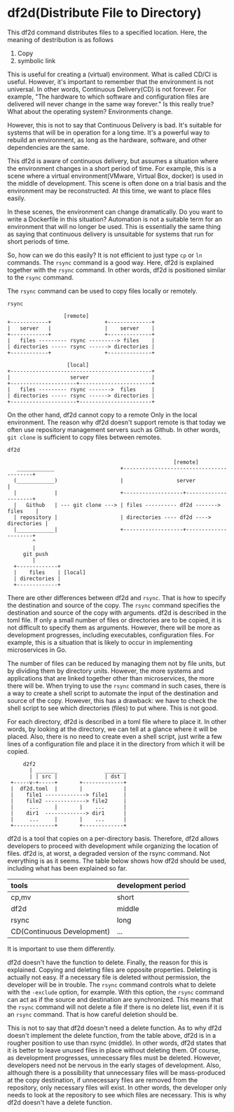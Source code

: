 # df2d(Distribute File to Directory)

This df2d command distributes files to a specified location. Here, the meaning of destribution is as follows

1. Copy
2. symbolic link

This is useful for creating a (virtual) environment. What is called CD/CI is useful. However, it's important to remember that the environment is not universal. In other words, Continuous Delivery(CD) is not forever. For example, "The hardware to which software and configuration files are delivered will never change in the same way forever." Is this really true? What about the operating system? Environments change.

However, this is not to say that Continuous Delivery is bad. It's suitable for systems that will be in operation for a long time. It's a powerful way to rebuild an environment, as long as the hardware, software, and other dependencies are the same.

This df2d is aware of continuous delivery, but assumes a situation where the environment changes in a short period of time. For example, this is a scene where a virtual environment(VMware, Virtual Box, docker) is used in the middle of development. This scene is often done on a trial basis and the environment may be reconstructed. At this time, we want to place files easily.

In these scenes, the environment can change dramatically. Do you want to write a Dockerfile in this situation? Automation is not a suitable term for an environment that will no longer be used. This is essentially the same thing as saying that continuous delivery is unsuitable for systems that run for short periods of time.

So, how can we do this easily? It is not efficient to just type `cp` or `ln` commands. The `rsync` command is a good way. Here, df2d is explained together with the `rsync` command. In other words, df2d is positioned similar to the `rsync` command.

The `rsync` command can be used to copy files locally or remotely.

`rsync`

```
                  [remote]
+------------+                 +--------------+
|   server   |                 |    server    |
+------------+                 +--------------+
|   files --------- rsync ---------> files    |
| directories ----- rsync ------> directories |
+------------+                 +--------------+

                   [local]
+---------------------------------------------+
|                   server                    |
+---------------------+-----------------------+
|   files --------- rsync ------->  files     |
| directories ----- rsync ------> directories |
+---------------------+-----------------------+

```

On the other hand, df2d cannot copy to a remote Only in the local environment. The reason why df2d doesn't support remote is that today we often use repository management servers such as Github. In other words, `git clone` is sufficient to copy files between remotes. 

`df2d`

```
                                                     [remote]
   ____________                     +-----------------------------------------+
  (____________)                    |                 server                  |
  |            |                    +-------------------+---------------------+
  |   Github   | --- git clone ---> | files ---------- df2d -------> files    |
  | repository |                    | directories ---- df2d ----> directories |
  |____________|                    +-------------------+---------------------+
        ^
        |
     git push
        |
  +-------------+
  |    files    | [local]
  | directories |
  +-------------+

```

There are other differences between df2d and `rsync`. That is how to specify the destination and source of the copy. The `rsync` command specifies the destination and source of the copy with arguments. df2d is described in the toml file. If only a small number of files or directories are to be copied, it is not difficult to specify them as arguments. However, there will be more as development progresses, including executables, configuration files. For example, this is a situation that is likely to occur in implementing microservices in Go.

The number of files can be reduced by managing them not by file units, but by dividing them by directory units. However, the more systems and applications that are linked together other than microservices, the more there will be. When trying to use the `rsync` command in such cases, there is a way to create a shell script to automate the input of the destination and source of the copy. However, this has a drawback: we have to check the shell script to see which directories (files) to put where. This is not good. 

For each directory, df2d is described in a toml file where to place it. In other words, by looking at the directory, we can tell at a glance where it will be placed. Also, there is no need to create even a shell script, just write a few lines of a configuration file and place it in the directory from which it will be copied.

```
     d2f2
       | _______               _______
       | | src |               | dst |
 +-----v-+-----+       +-------------+
 |  df2d.toml  |       |             |
 |    file1 -------------> file1     |
 |    file2 -------------> file2     |
 |     ...     |       |    ...      |
 |    dir1  -------------> dir1      |
 |     ...     |       |    ...      |
 +-------------+       +-------------+
```

df2d is a tool that copies on a per-directory basis. Therefore, df2d allows developers to proceed with development while organizing the location of files. df2d is, at worst, a degraded version of the rsync command. Not everything is as it seems. The table below shows how df2d should be used, including what has been explained so far.

tools|development period|
:--|:--|
cp,mv|short|
df2d|middle|
rsync|long|
CD(Continuous Development)|...|

It is important to use them differently.

df2d doesn't have the function to delete. Finally, the reason for this is explained. Copying and deleting files are opposite properties. Deleting is actually not easy. If a necessary file is deleted without permission, the developer will be in trouble. The `rsync` command controls what to delete with the `-exclude` option, for example. With this option, the `rsync` command can act as if the source and destination are synchronized. This means that the `rsync` command will not delete a file if there is no delete list, even if it is an `rsync` command. That is how careful deletion should be.

This is not to say that df2d doesn't need a delete function. As to why df2d doesn't implement the delete function, from the table above, df2d is in a rougher position to use than rsync (middle). In other words, df2d states that it is better to leave unused files in place without deleting them. Of course, as development progresses, unnecessary files must be deleted. However, developers need not be nervous in the early stages of development. Also, although there is a possibility that unnecessary files will be mass-produced at the copy destination, if unnecessary files are removed from the repository, only necessary files will exist. In other words, the developer only needs to look at the repository to see which files are necessary. This is why df2d doesn't have a delete function.

